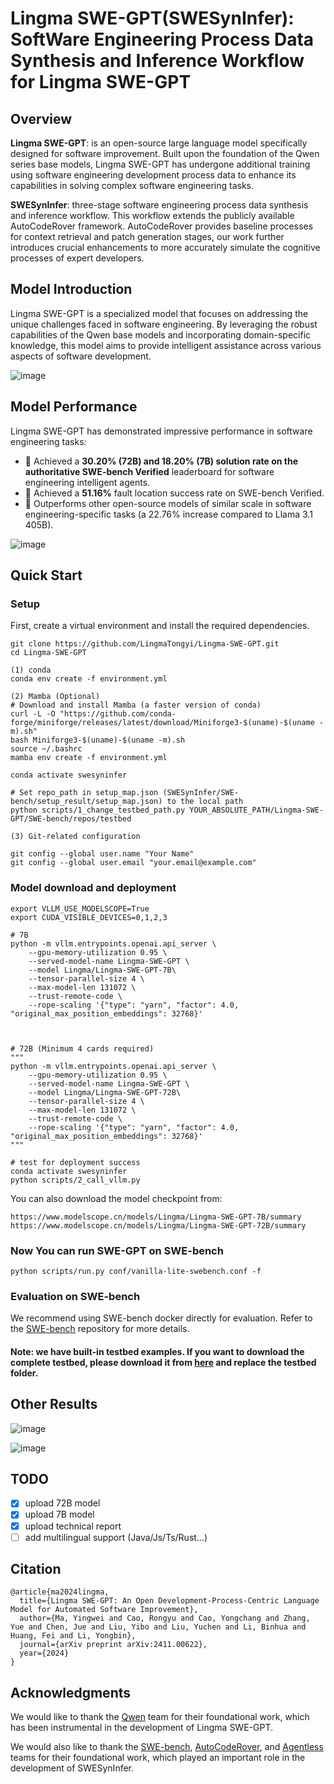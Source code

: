 # Lingma SWE-GPT(SWESynInfer): SoftWare Engineering Process Data Synthesis and Inference Workflow for Lingma SWE-GPT

## Overview


**Lingma SWE-GPT**:  is an open-source large language model specifically designed for software improvement. Built upon the foundation of the Qwen series base models, Lingma SWE-GPT has undergone additional training using software engineering development process data to enhance its capabilities in solving complex software engineering tasks.



**SWESynInfer**: three-stage software engineering process data synthesis and inference workflow. This workflow extends the publicly available AutoCodeRover framework. AutoCodeRover provides baseline processes for context retrieval and patch generation stages, our work further introduces crucial enhancements to more accurately simulate the cognitive processes of expert developers.


## Model Introduction

Lingma SWE-GPT is a specialized model that focuses on addressing the unique challenges faced in software engineering. By leveraging the robust capabilities of the Qwen base models and incorporating domain-specific knowledge, this model aims to provide intelligent assistance across various aspects of software development.

![image](https://github.com/user-attachments/assets/c2b0b1d6-0cc9-42f1-abc3-ed51e52b457c)


## Model Performance

Lingma SWE-GPT has demonstrated impressive performance in software engineering tasks:

- 🌟 Achieved a **30.20% (72B) and 18.20% (7B) solution rate on the authoritative SWE-bench Verified** leaderboard for software engineering intelligent agents.
- 🌟 Achieved a **51.16%** fault location success rate on SWE-bench Verified.
- 👑 Outperforms other open-source models of similar scale in software engineering-specific tasks (a
22.76% increase compared to Llama 3.1 405B).

![image](https://github.com/user-attachments/assets/e250d89d-8962-4f5b-9cef-00dd34d99532)



## Quick Start
### Setup
First, create a virtual environment and install the required dependencies.
```
git clone https://github.com/LingmaTongyi/Lingma-SWE-GPT.git
cd Lingma-SWE-GPT

(1) conda
conda env create -f environment.yml

(2) Mamba (Optional)
# Download and install Mamba (a faster version of conda)
curl -L -O "https://github.com/conda-forge/miniforge/releases/latest/download/Miniforge3-$(uname)-$(uname -m).sh"
bash Miniforge3-$(uname)-$(uname -m).sh
source ~/.bashrc
mamba env create -f environment.yml

conda activate swesyninfer

# Set repo_path in setup_map.json (SWESynInfer/SWE-bench/setup_result/setup_map.json) to the local path
python scripts/1_change_testbed_path.py YOUR_ABSOLUTE_PATH/Lingma-SWE-GPT/SWE-bench/repos/testbed

(3) Git-related configuration

git config --global user.name "Your Name"
git config --global user.email "your.email@example.com"

```
### Model download and deployment
```
export VLLM_USE_MODELSCOPE=True
export CUDA_VISIBLE_DEVICES=0,1,2,3

# 7B
python -m vllm.entrypoints.openai.api_server \
    --gpu-memory-utilization 0.95 \
    --served-model-name Lingma-SWE-GPT \
    --model Lingma/Lingma-SWE-GPT-7B\
    --tensor-parallel-size 4 \
    --max-model-len 131072 \
    --trust-remote-code \
    --rope-scaling '{"type": "yarn", "factor": 4.0, "original_max_position_embeddings": 32768}'



# 72B (Minimum 4 cards required)
"""
python -m vllm.entrypoints.openai.api_server \
    --gpu-memory-utilization 0.95 \
    --served-model-name Lingma-SWE-GPT \
    --model Lingma/Lingma-SWE-GPT-72B\
    --tensor-parallel-size 4 \
    --max-model-len 131072 \
    --trust-remote-code \
    --rope-scaling '{"type": "yarn", "factor": 4.0, "original_max_position_embeddings": 32768}'
"""

# test for deployment success
conda activate swesyninfer
python scripts/2_call_vllm.py
```
You can also download the model checkpoint from:
```
https://www.modelscope.cn/models/Lingma/Lingma-SWE-GPT-7B/summary
https://www.modelscope.cn/models/Lingma/Lingma-SWE-GPT-72B/summary
```

### Now You can run SWE-GPT on SWE-bench
```
python scripts/run.py conf/vanilla-lite-swebench.conf -f
```
### Evaluation on SWE-bench
We recommend using SWE-bench docker directly for evaluation.
Refer to the [SWE-bench](https://github.com/princeton-nlp/SWE-bench) repository for more details.

#### Note: we have built-in testbed examples. If you want to download the complete testbed, please download it from [here](https://modelscope.cn/datasets/Lingma/testbed/summary) and replace the testbed folder.

## Other Results

![image](https://github.com/user-attachments/assets/994b7de4-3dc7-4136-a81c-1315651ad646)

![image](https://github.com/user-attachments/assets/40bc0846-2e59-4a64-ae7d-f6eda20db69b)



## TODO
- [x] upload 72B model
- [x] upload 7B model
- [x] upload technical report
- [ ] add multilingual support (Java/Js/Ts/Rust...)

## Citation
```
@article{ma2024lingma,
  title={Lingma SWE-GPT: An Open Development-Process-Centric Language Model for Automated Software Improvement},
  author={Ma, Yingwei and Cao, Rongyu and Cao, Yongchang and Zhang, Yue and Chen, Jue and Liu, Yibo and Liu, Yuchen and Li, Binhua and Huang, Fei and Li, Yongbin},
  journal={arXiv preprint arXiv:2411.00622},
  year={2024}
}
```

## Acknowledgments

We would like to thank the [Qwen](https://github.com/QwenLM/Qwen2.5) team for their foundational work, which has been instrumental in the development of Lingma SWE-GPT.

We would also like to thank the [SWE-bench](https://github.com/princeton-nlp/SWE-bench), [AutoCodeRover](https://github.com/nus-apr/auto-code-rover), and [Agentless](https://github.com/OpenAutoCoder/Agentless) teams for their foundational work, which played an important role in the development of SWESynInfer.


